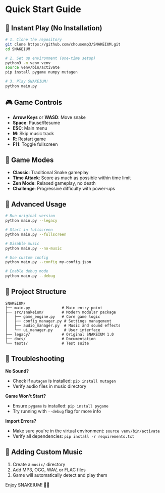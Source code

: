 # Quick Start Guide

## 🚀 Instant Play (No Installation)

```bash
# 1. Clone the repository
git clone https://github.com/chousemp3/SNAKEIUM.git
cd SNAKEIUM

# 2. Set up environment (one-time setup)
python3 -m venv venv
source venv/bin/activate
pip install pygame numpy mutagen

# 3. Play SNAKEIUM!
python main.py
```

## 🎮 Game Controls

- **Arrow Keys** or **WASD**: Move snake
- **Space**: Pause/Resume
- **ESC**: Main menu
- **M**: Skip music track
- **R**: Restart game
- **F11**: Toggle fullscreen

## 🎯 Game Modes

- **Classic**: Traditional Snake gameplay
- **Time Attack**: Score as much as possible within time limit
- **Zen Mode**: Relaxed gameplay, no death
- **Challenge**: Progressive difficulty with power-ups

## 🔧 Advanced Usage

```bash
# Run original version
python main.py --legacy

# Start in fullscreen
python main.py --fullscreen

# Disable music
python main.py --no-music

# Use custom config
python main.py --config my-config.json

# Enable debug mode
python main.py --debug
```

## 📁 Project Structure

```
SNAKEIUM/
├── main.py              # Main entry point
├── src/snakeium/        # Modern modular package
│   ├── game_engine.py   # Core game logic
│   ├── config_manager.py # Settings management
│   ├── audio_manager.py  # Music and sound effects
│   └── ui_manager.py     # User interface
├── legacy/              # Original SNAKEIUM 1.0
├── docs/                # Documentation
└── tests/               # Test suite
```

## 🐛 Troubleshooting

**No Sound?**
- Check if `mutagen` is installed: `pip install mutagen`
- Verify audio files in music directory

**Game Won't Start?**
- Ensure `pygame` is installed: `pip install pygame`
- Try running with `--debug` flag for more info

**Import Errors?**
- Make sure you're in the virtual environment: `source venv/bin/activate`
- Verify all dependencies: `pip install -r requirements.txt`

## 🎵 Adding Custom Music

1. Create a `music/` directory
2. Add MP3, OGG, WAV, or FLAC files
3. Game will automatically detect and play them

Enjoy SNAKEIUM! 🐍✨
